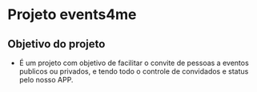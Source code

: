 # Projeto events4me


## Objetivo do projeto

- É um projeto com objetivo de facilitar o convite de pessoas a eventos publicos ou privados, e tendo todo o controle de convidados e status pelo nosso APP. 
